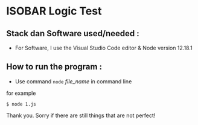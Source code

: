 # ISOBAR Logic Test
## Stack dan Software used/needed :
* For Software, I use the Visual Studio Code editor & Node version 12.18.1

## How to run the program :
* Use command ```node``` *file_name* in command line

for example
```
$ node 1.js
```

Thank you. Sorry if there are still things that are not perfect!

